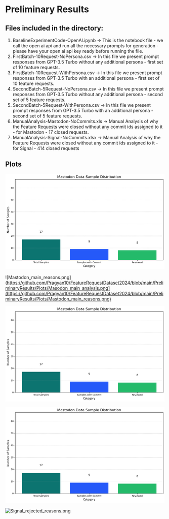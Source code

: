 # Preliminary Results

## Files included in the directory:
1. BaselineExperimentCode-OpenAI.ipynb -> This is the notebook file - we call the open ai api and run all the necessary prompts for generation - please have your open ai api key ready before running the file. 
2. FirstBatch-10Request-NoPersona.csv -> In this file we present prompt responses from GPT-3.5 Turbo without any additional persona - first set of 10 feature requests. 
4. FirstBatch-10Request-WithPersona.csv -> In this file we present prompt responses from GPT-3.5 Turbo with an additional persona - first set of 10 feature requests. 
5. SecondBatch-5Request-NoPersona.csv -> In this file we present prompt responses from GPT-3.5 Turbo without any additional persona - second set of 5 feature requests. 
6. SecondBatch-5Request-WithPersona.csv -> In this file we present prompt responses from GPT-3.5 Turbo with an additional persona - second set of 5 feature requests. 
7. ManualAnalysis-Mastodon-NoCommits.xls -> Manual Analysis of why the Feature Requests were closed without any commit ids assigned to it - for Mastodon - 17 closed requests. 
8. ManualAnalysis-Signal-NoCommits.xlsx -> Manual Analysis of why the Feature Requests were closed without any commit ids assigned to it - for Signal - 414 closed requests


## Plots 

![Masodon_main_analysis.png](https://github.com/Pragyan10/FeatureRequestDataset2024/blob/main/PreliminaryResults/Plots/Masodon_main_analysis.png)

![Mastodon_main_reasons.png](https://github.com/Pragyan10/FeatureRequestDataset2024/blob/main/PreliminaryResults/Plots/Masodon_main_analysis.png](https://github.com/Pragyan10/FeatureRequestDataset2024/blob/main/PreliminaryResults/Plots/Mastodon_main_reasons.png)

![Signal_main_analysis.png](https://github.com/Pragyan10/FeatureRequestDataset2024/blob/main/PreliminaryResults/Plots/Masodon_main_analysis.png)

![Signal_main_reasons.png](https://github.com/Pragyan10/FeatureRequestDataset2024/blob/main/PreliminaryResults/Plots/Masodon_main_analysis.png)

![Signal_rejected_reasons.png]([https://github.com/Pragyan10/FeatureRequestDataset2024/blob/main/PreliminaryResults/Plots/Masodon_main_analysis.png](https://github.com/Pragyan10/FeatureRequestDataset2024/blob/main/PreliminaryResults/Plots/Signal_rejected_reasons.png))
